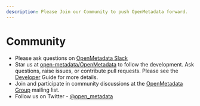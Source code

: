 ```yaml
---
description: Please Join our Community to push OpenMetadata forward.
---
```


# Community

* Please ask questions on [OpenMetadata Slack](https://slack.open-metadata.org/)
* Star us at [open-metadata/OpenMetadata](https://github.com/open-metadata/OpenMetadata) to follow the development. Ask questions, raise issues, or contribute pull requests. Please see the [Developer](developer/) Guide for more details.
* Join and participate in community discussions at the [OpenMetadata Group](https://groups.google.com/g/openmetadata-users) mailing list.
* Follow us on Twitter - [@open\_metadata](https://twitter.com/open_metadata)

